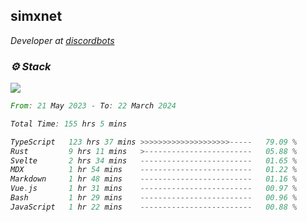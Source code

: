 <h2>simxnet</h2>
<p><em>Developer at <a href="https://github.com/dbotslist">discordbots</a></p>

### ⚙️ Stack
![](https://skillicons.dev/icons?i=git,docker,js,ts,cloudflare,css,deno,express,cpp,rust,arduino,graphql,html,nestjs,react,apollo,bash,lua,nextjs,nodejs,ps,powershell,neovim,postgres,tailwind,prisma)

<!--START_SECTION:waka-->

```rust
From: 21 May 2023 - To: 22 March 2024

Total Time: 155 hrs 5 mins

TypeScript   123 hrs 37 mins >>>>>>>>>>>>>>>>>>>>-----   79.09 %
Rust         9 hrs 11 mins   >------------------------   05.88 %
Svelte       2 hrs 34 mins   -------------------------   01.65 %
MDX          1 hr 54 mins    -------------------------   01.22 %
Markdown     1 hr 48 mins    -------------------------   01.16 %
Vue.js       1 hr 31 mins    -------------------------   00.97 %
Bash         1 hr 29 mins    -------------------------   00.96 %
JavaScript   1 hr 22 mins    -------------------------   00.88 %
```

<!--END_SECTION:waka-->


<!--
<p align="center">
     <a href="https://discord.gg/HhybNhchcC"><img src="https://invidget.switchblade.xyz/sejc7TnX6N" align="center" ><a>
</p> 
-->
